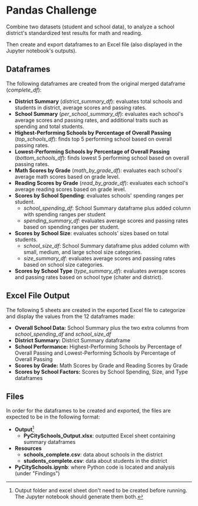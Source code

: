 # Pandas Challenge
Combine two datasets (student and school data), to analyze a school district's standardized test results for math and reading.

Then create and export dataframes to an Excel file (also displayed in the Jupyter notebook's outputs).

## Dataframes
The following dataframes are created from the original merged dataframe (*complete_df*):
- **District Summary** (*district_summary_df*): evaluates total schools and students in district, average scores and passing rates.
- **School Summary** (*per_school_summary_df*): evaluates each school's average scores and passing rates, and additional traits such as spending and total students.
- **Highest-Performing Schools by Percentage of Overall Passing** (*top_schools_df*): finds top 5 performing school based on overall passing rates.
- **Lowest-Performing Schools by Percentage of Overall Passing** (*bottom_schools_df*): finds lowest 5 performing school based on overall passing rates.
- **Math Scores by Grade** (*math_by_grade_df*): evaluates each school's average math scores based on grade level.
- **Reading Scores by Grade** (*read_by_grade_df*): evaluates each school's average reading scores based on grade level.
- **Scores by School Spending**: evaluates schools' spending ranges per student.
    - *school_spending_df*: School Summary dataframe plus added column with spending ranges per student
    - *spending_summary_df*: evaluates average scores and passing rates based on spending ranges per student.
- **Scores by School Size**: evaluates schools' sizes based on total students.
    - *school_size_df*: School Summary dataframe plus added column with small, medium, and large school size categories.
    - *size_summary_df*: evaluates average scores and passing rates based on school size categories.
- **Scores by School Type** (*type_summary_df*): evaluates average scores and passing rates based on school type (chater and district).

## Excel File Output
The following 5 sheets are created in the exported Excel file to categorize and display the values from the 12 dataframes made:
- **Overall School Data:** School Summary plus the two extra columns from *school_spending_df* and *school_size_df*
- **District Summary:** District Summary dataframe
- **School Performance:** Highest-Performing Schools by Percentage of Overall Passing and Lowest-Performing Schools by Percentage of Overall Passing
- **Scores by Grade:** Math Scores by Grade and Reading Scores by Grade
- **Scores by School Factors:** Scores by School Spending, Size, and Type dataframes

## Files
In order for the dataframes to be created and exported, the files are expected to be in the following format:
- **Output**[^1]
    - **PyCitySchools_Output.xlsx**: outputted Excel sheet containing summary dataframes
- **Resources**
    - **schools_complete.csv**: data about schools in the district
    - **students_complete.csv**: data about students in the district
- **PyCitySchools.ipynb**: where Python code is located and analysis (under "Findings")

[^1]: Output folder and excel sheet don't need to be created before running. The Jupyter notebook should generate them both.


